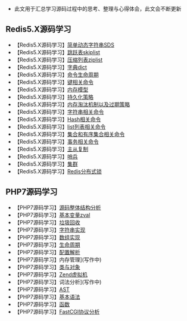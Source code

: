 - 此文用于汇总学习源码过程中的思考、整理与心得体会，此文会不断更新
## Redis5.X源码学习
 - 【Redis5.X源码学习】[简单动态字符串SDS](https://www.jianshu.com/p/0282f81b26dc)
 - 【Redis5.X源码学习】[跳跃表skiplist](写作中)
 - 【Redis5.X源码学习】[压缩列表ziplist](写作中)
 - 【Redis5.X源码学习】[字典dict](写作中)
 - 【Redis5.X源码学习】[命令生命周期](写作中)
 - 【Redis5.X源码学习】[键相关命令](写作中)
 - 【Redis5.X源码学习】[内存模型](写作中)
 - 【Redis5.X源码学习】[持久化策略](写作中)
 - 【Redis5.X源码学习】[内存淘汰机制以及过期策略](写作中)
 - 【Redis5.X源码学习】[字符串相关命令](写作中)
 - 【Redis5.X源码学习】[Hash相关命令](写作中)
 - 【Redis5.X源码学习】[list列表相关命令](写作中)
 - 【Redis5.X源码学习】[集合和有序集合相关命令](写作中)
 - 【Redis5.X源码学习】[事务相关命令](写作中)
 - 【Redis5.X源码学习】[主从复制](写作中)
 - 【Redis5.X源码学习】[哨兵](写作中)
 - 【Redis5.X源码学习】[集群](写作中)
 - 【Redis5.X源码学习】[Redis分布式锁](写作中)
 
## PHP7源码学习
 - 【PHP7源码学习】[源码整体结构分析](写作中)
 - 【PHP7源码学习】[基本变量zval](写作中)
 - 【PHP7源码学习】[垃圾回收](写作中)
 - 【PHP7源码学习】[字符串实现](写作中)
 - 【PHP7源码学习】[数组实现](写作中)
 - 【PHP7源码学习】[生命周期](写作中)
 - 【PHP7源码学习】[配置解析](写作中)
 - 【PHP7源码学习】内存管理](写作中)
 - 【PHP7源码学习】[类与对象](写作中)
 - 【PHP7源码学习】[Zend虚拟机](写作中)
 - 【PHP7源码学习】词法分析](写作中)
 - 【PHP7源码学习】[AST](写作中)
 - 【PHP7源码学习】[基本语法](写作中)
 - 【PHP7源码学习】[函数](写作中)
 - 【PHP7源码学习】[FastCGI协议分析](写作中)
 
